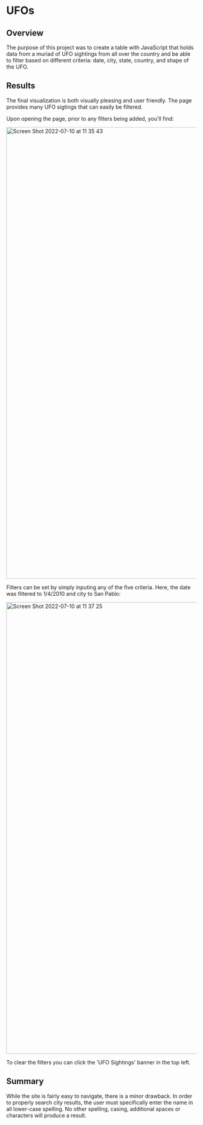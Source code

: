 # UFOs

## Overview

The purpose of this project was to create a table with JavaScript that holds data from a muriad of UFO sightings from all over the country and be able to filter based on different criteria: date, city, state, country, and shape of the UFO.

## Results

The final visualization is both visually pleasing and user friendly. The page provides many UFO sigtings that can easily be filtered.

Upon opening the page, prior to any filters being added, you'll find:

<img width="1192" alt="Screen Shot 2022-07-10 at 11 35 43" src="https://user-images.githubusercontent.com/103851131/178153700-f713a55e-02eb-4083-b9cc-cd148f10ec0b.png">

Filters can be set by simply inputing any of the five criteria. Here, the date was filtered to 1/4/2010 and city to San Pablo:

<img width="1192" alt="Screen Shot 2022-07-10 at 11 37 25" src="https://user-images.githubusercontent.com/103851131/178153837-094f2c4b-2997-4967-8787-b602304e32e9.png">

To clear the filters you can click the 'UFO Sightings' banner in the top left.

## Summary

While the site is fairly easy to navigate, there is a minor drawback. In order to properly search city results, the user must specifically enter the name in all lower-case spelling. No other spelling, casing, additional spaces or characters will produce a result.
